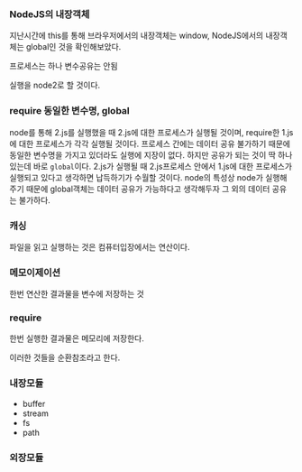 ### NodeJS의 내장객체
지난시간에 this를 통해 브라우저에서의 내장객체는 window, NodeJS에서의 내장객체는 global인 것을 
확인해보았다.

프로세스는 하나
변수공유는 안됨

실행을 node2로 할 것이다.


### require 동일한 변수명, global
node를 통해 2.js를 실행했을 때 2.js에 대한 프로세스가 실행될 것이며,
require한 1.js에 대한 프로세스가 각각 실행될 것이다.
프로세스 간에는 데이터 공유 불가하기 때문에 동일한 변수명을 가지고 있더라도 실행에
지장이 없다. 하지만 공유가 되는 것이 딱 하나 있는데 바로 `global`이다.
2.js가 실행될 때 2.js프로세스 안에서 1.js에 대한 프로세스가 실행되고 있다고 생각하면 납득하기가 수월할 것이다.
node의 특성상 node가 실행해주기 때문에 global객체는 데이터 공유가 가능하다고 생각해두자
그 외의 데이터 공유는 불가하다.


### 캐싱
파일을 읽고 실행하는 것은 컴퓨터입장에서는 연산이다.


### 메모이제이션
한번 연산한 결과물을 변수에 저장하는 것


### require
한번 실행한 결과물은 메모리에 저장한다.

이러한 것들을 순환참조라고 한다.


### 내장모듈
- buffer
- stream
- fs
- path


### 외장모듈